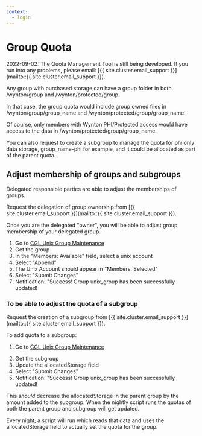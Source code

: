 ```yaml
---
context:
  - login
---
```


# Group Quota


<div class="alert alert-warning" role="alert" markdown="1">
2022-09-02: The Quota Management Tool is still being developed. If you run into any problems, please email: [{{ site.cluster.email_support }}](mailto::{{ site.cluster.email_support }}).
</div>

Any group with purchased storage can have a group folder in both /wynton/group and /wynton/protected/group.

In that case, the group quota would include group owned files in /wynton/group/group_name and /wynton/protected/group/group_name.

Of course, only members with Wynton PHI/Protected access would have access to the data in /wynton/protected/group/group_name.

You can also request to create a subgroup to manage the quota for phi only data storage, group_name-phi for example, and it could be allocated as part of the parent quota.

## Adjust membership of groups and subgroups

Delegated responsible parties are able to adjust the memberships of groups.

Request the delegation of group ownership from [{{ site.cluster.email_support }}](mailto::{{ site.cluster.email_support }}).

Once you are the delegated "owner", you will be able to adjust group membership of your delegated group.

1. Go to [CGL Unix Group Maintenance](https://www.cgl.ucsf.edu/admin/unixGroupMaint.py)
2. Get the group
3. In the "Members: Available" field, select a unix account
4. Select "Append"
5. The Unix Account should appear in "Members: Selected"
6. Select "Submit Changes"
7. Notification: "Success! Group unix_group has been successfully updated!

### To be able to adjust the quota of a subgroup

Request the creation of a subgroup from [{{ site.cluster.email_support }}](mailto::{{ site.cluster.email_support }}).

To add quota to a subgroup:

1) Go to [CGL Unix Group Maintenance](https://www.cgl.ucsf.edu/admin/unixGroupMaint.py)
2. Get the subgroup
3. Update the allocatedStorage field
4. Select "Submit Changes"
5. Notification: "Success! Group unix_group has been successfully updated!

This *should* decrease the allocatedStorage in the parent group by the amount added to the subgroup.  When the nightly script runs the quotas of both the parent group and subgroup will get updated.

Every night, a script will run which reads that data and uses the allocatedStorage field to actually set the quota for the group.
